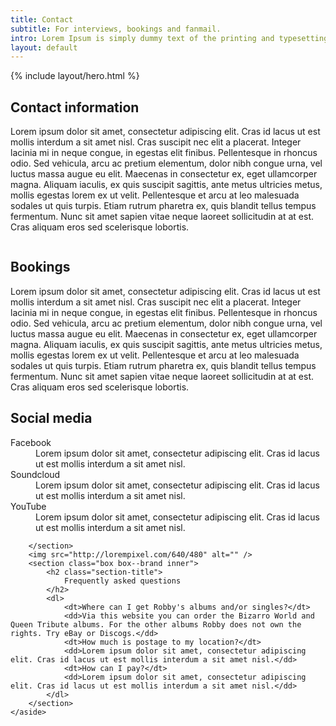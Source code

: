 ```yaml
---
title: Contact
subtitle: For interviews, bookings and fanmail.
intro: Lorem Ipsum is simply dummy text of the printing and typesetting industry. Lorem Ipsum has been the industry's standard dummy text ever since the 1500s, when an unknown printer took a galley of type and scrambled it to make a type specimen book.
layout: default
---
```


{% include layout/hero.html %}

<div class="wrapper wrapper--pull-top">
    <main>
        <section class="box inner">
            <h2 class="section-title">Contact information</h2>
            <p>Lorem ipsum dolor sit amet, consectetur adipiscing elit. Cras id lacus ut est mollis interdum a sit amet nisl. Cras suscipit nec elit a placerat. Integer lacinia mi in neque congue, in egestas elit finibus. Pellentesque in rhoncus odio. Sed vehicula, arcu ac pretium elementum, dolor nibh congue urna, vel luctus massa augue eu elit. Maecenas in consectetur ex, eget ullamcorper magna. Aliquam iaculis, ex quis suscipit sagittis, ante metus ultricies metus, mollis egestas lorem ex ut velit. Pellentesque et arcu at leo malesuada sodales ut quis turpis. Etiam rutrum pharetra ex, quis blandit tellus tempus fermentum. Nunc sit amet sapien vitae neque laoreet sollicitudin at at est. Cras aliquam eros sed scelerisque lobortis.</p>
        </section>
        <img src="http://lorempixel.com/800/600" alt="" />
        <section class="box box--dimmed inner">
            <h2 class="section-title">Bookings</h2>
            <p>Lorem ipsum dolor sit amet, consectetur adipiscing elit. Cras id lacus ut est mollis interdum a sit amet nisl. Cras suscipit nec elit a placerat. Integer lacinia mi in neque congue, in egestas elit finibus. Pellentesque in rhoncus odio. Sed vehicula, arcu ac pretium elementum, dolor nibh congue urna, vel luctus massa augue eu elit. Maecenas in consectetur ex, eget ullamcorper magna. Aliquam iaculis, ex quis suscipit sagittis, ante metus ultricies metus, mollis egestas lorem ex ut velit. Pellentesque et arcu at leo malesuada sodales ut quis turpis. Etiam rutrum pharetra ex, quis blandit tellus tempus fermentum. Nunc sit amet sapien vitae neque laoreet sollicitudin at at est. Cras aliquam eros sed scelerisque lobortis.</p>
        </section>
    </main>
    <aside>
        <section class="box box--inv inner">
            <h2 class="section-title">Social media</h2>
            <dl>
                <dt>Facebook</dt>
                <dd>Lorem ipsum dolor sit amet, consectetur adipiscing elit. Cras id lacus ut est mollis interdum a sit amet nisl.</dd>
                <dt>Soundcloud</dt>
                <dd>Lorem ipsum dolor sit amet, consectetur adipiscing elit. Cras id lacus ut est mollis interdum a sit amet nisl.</dd>
                <dt>YouTube</dt>
                <dd>Lorem ipsum dolor sit amet, consectetur adipiscing elit. Cras id lacus ut est mollis interdum a sit amet nisl.</dd>
            </dl>

        </section>
        <img src="http://lorempixel.com/640/480" alt="" />
        <section class="box box--brand inner">
            <h2 class="section-title">
                Frequently asked questions
            </h2>
            <dl>
                <dt>Where can I get Robby's albums and/or singles?</dt>
                <dd>Via this website you can order the Bizarro World and Queen Tribute albums. For the other albums Robby does not own the rights. Try eBay or Discogs.</dd>
                <dt>How much is postage to my location?</dt>
                <dd>Lorem ipsum dolor sit amet, consectetur adipiscing elit. Cras id lacus ut est mollis interdum a sit amet nisl.</dd>
                <dt>How can I pay?</dt>
                <dd>Lorem ipsum dolor sit amet, consectetur adipiscing elit. Cras id lacus ut est mollis interdum a sit amet nisl.</dd>
            </dl>
        </section>
    </aside>

</div>